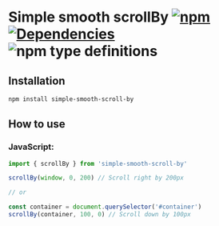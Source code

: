# Simple smooth scrollBy [![npm](https://img.shields.io/npm/v/simple-smooth-scroll-by.svg)](https://www.npmjs.com/package/simple-smooth-scroll-by) [![Dependencies](https://img.shields.io/david/FilipChalupa/simple-smooth-scroll-by.svg)](https://www.npmjs.com/package/simple-smooth-scroll-by?activeTab=dependencies) ![npm type definitions](https://img.shields.io/npm/types/simple-smooth-scroll-by.svg)


## Installation

```bash
npm install simple-smooth-scroll-by
```

## How to use

### JavaScript:

```javascript
import { scrollBy } from 'simple-smooth-scroll-by'

scrollBy(window, 0, 200) // Scroll right by 200px

// or

const container = document.querySelector('#container')
scrollBy(container, 100, 0) // Scroll down by 100px
```
